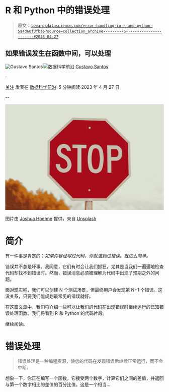 # R 和 Python 中的错误处理

> 原文：[`towardsdatascience.com/error-handling-in-r-and-python-5a4d60f3fba6?source=collection_archive---------6-----------------------#2023-04-27`](https://towardsdatascience.com/error-handling-in-r-and-python-5a4d60f3fba6?source=collection_archive---------6-----------------------#2023-04-27)

## 如果错误发生在函数中间，可以处理

[](https://gustavorsantos.medium.com/?source=post_page-----5a4d60f3fba6--------------------------------)![Gustavo Santos](https://gustavorsantos.medium.com/?source=post_page-----5a4d60f3fba6--------------------------------)[](https://towardsdatascience.com/?source=post_page-----5a4d60f3fba6--------------------------------)![数据科学前沿](https://towardsdatascience.com/?source=post_page-----5a4d60f3fba6--------------------------------) [Gustavo Santos](https://gustavorsantos.medium.com/?source=post_page-----5a4d60f3fba6--------------------------------)

·

[关注](https://medium.com/m/signin?actionUrl=https%3A%2F%2Fmedium.com%2F_%2Fsubscribe%2Fuser%2F4429d99b1245&operation=register&redirect=https%3A%2F%2Ftowardsdatascience.com%2Ferror-handling-in-r-and-python-5a4d60f3fba6&user=Gustavo+Santos&userId=4429d99b1245&source=post_page-4429d99b1245----5a4d60f3fba6---------------------post_header-----------) 发表在 [数据科学前沿](https://towardsdatascience.com/?source=post_page-----5a4d60f3fba6--------------------------------) ·5 分钟阅读·2023 年 4 月 27 日[](https://medium.com/m/signin?actionUrl=https%3A%2F%2Fmedium.com%2F_%2Fvote%2Ftowards-data-science%2F5a4d60f3fba6&operation=register&redirect=https%3A%2F%2Ftowardsdatascience.com%2Ferror-handling-in-r-and-python-5a4d60f3fba6&user=Gustavo+Santos&userId=4429d99b1245&source=-----5a4d60f3fba6---------------------clap_footer-----------)

--

[](https://medium.com/m/signin?actionUrl=https%3A%2F%2Fmedium.com%2F_%2Fbookmark%2Fp%2F5a4d60f3fba6&operation=register&redirect=https%3A%2F%2Ftowardsdatascience.com%2Ferror-handling-in-r-and-python-5a4d60f3fba6&source=-----5a4d60f3fba6---------------------bookmark_footer-----------)![](img/aa8bcccb535506d244fe491e4c34f330.png)

图片由 [Joshua Hoehne](https://unsplash.com/@mrthetrain?utm_source=unsplash&utm_medium=referral&utm_content=creditCopyText) 提供，来自 [Unsplash](https://unsplash.com/photos/WPrTKRw8KRQ?utm_source=unsplash&utm_medium=referral&utm_content=creditCopyText)

# 简介

有一件事是肯定的：*如果你曾经写过代码，你就遇到过错误。就这么简单。*

错误并不总是坏事。我同意，它们有时会让我们抓狂，尤其是当我们一遍遍地检查代码却找不到错误时。然而，错误消息必须被理解为代码中出现了预期之外的问题。

面对现实吧，我们可以创建 N 个测试场景，但最终用户会发现第 N+1 个错误。这没关系，只要我们能规划最常见的错误就好。

在这篇文章中，我们将介绍一些可以让我们的代码在出现错误时继续运行的已知错误处理函数。我们将看到 R 和 Python 的代码片段。

继续阅读。

# 错误处理

> 错误处理是一种编程资源，使您的代码在发现错误后继续正常运行，而不会中断。

想象一下，你正在编写一个函数，它接受两个数字，计算它们之间的差值，并返回与第一个数字相比的差值的百分比值。这是一个相当…
